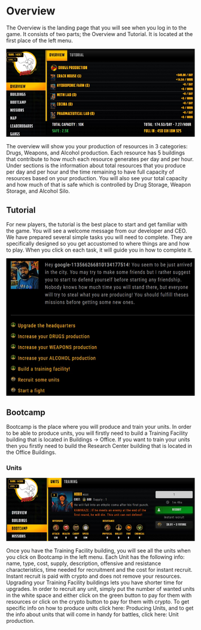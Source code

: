 # Overview

The Overview is the landing page that you will see when you log in to the game. It consists of two parts; the Overview and Tutorial. It is located at the first place of the left menu.

![](/img/help/image10.jpg)

The overview will show you your production of resources in 3 categories: Drugs, Weapons, and Alcohol production. Each resource has 5 buildings that contribute to how much each resource generates per day and per hour. Under sections is the information about total resources that you produce per day and per hour and the time remaining to have full capacity of resources based on your production. You will also see your total capacity and how much of that is safe which is controlled by Drug Storage, Weapon Storage, and Alcohol Silo.

## Tutorial

For new players, the tutorial is the best place to start and get familiar with the game. You will see a welcome message from our developer and CEO. We have prepared several simple tasks you will need to complete. They are specifically designed so you get accustomed to where things are and how to play. When you click on each task, it will guide you in how to complete it.

![](/img/help/image93.jpg)



## Bootcamp

Bootcamp is the place where you will produce and train your units. In order to be able to produce units, you will firstly need to build a Training Facility building that is located in Buildings -> Office. If you want to train your units then you firstly need to build the Research Center building that is located in the Office Buildings.

### Units

![](/img/help/image81.jpg)

Once you have the Training Facility building, you will see all the units when you click on Bootcamp in the left menu. Each Unit has the following info: name, type, cost, supply, description, offensive and resistance characteristics, time needed for recruitment and the cost for instant recruit. Instant recruit is paid with crypto and does not remove your resources. Upgrading your Training Facility buildings lets you have shorter time for upgrades. In order to recruit any unit, simply put the number of wanted units in the white space and either click on the green button to pay for them with resources or click on the crypto button to pay for them with crypto. To get specific info on how to produce units click here: Producing Units, and to get the info about units that will come in handy for battles, click here: Unit production.
